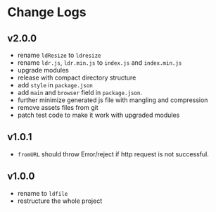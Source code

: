 # Change Logs

## v2.0.0

 - rename `ldResize` to `ldresize`
 - rename `ldr.js`, `ldr.min.js` to `index.js` and `index.min.js`
 - upgrade modules
 - release with compact directory structure
 - add `style` in `package.json`
 - add `main` and `browser` field in `package.json`.
 - further minimize generated js file with mangling and compression
 - remove assets files from git
 - patch test code to make it work with upgraded modules


## v1.0.1

 - `fromURL` should throw Error/reject if http request is not successful.


## v1.0.0

 - rename to `ldfile`
 - restructure the whole project

